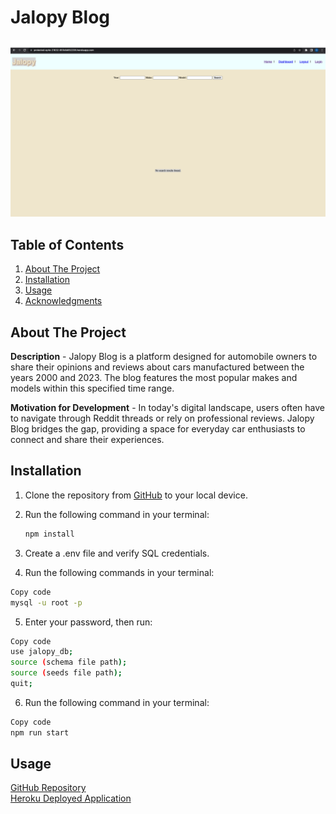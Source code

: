 # Jalopy Blog
  
  ![alt text](public/assets/images/jolapy-blog-screenshot.png)  
    
## Table of Contents
1. [About The Project](#about-the-project)
2. [Installation](#installation)
3. [Usage](#usage)
4. [Acknowledgments](#acknowledgments)

## About The Project

**Description** - Jalopy Blog is a platform designed for automobile owners to share their opinions and reviews about cars manufactured between the years 2000 and 2023. The blog features the most popular makes and models within this specified time range.

**Motivation for Development** - In today's digital landscape, users often have to navigate through Reddit threads or rely on professional reviews. Jalopy Blog bridges the gap, providing a space for everyday car enthusiasts to connect and share their experiences.



## Installation
1. Clone the repository from [GitHub](https://github.com/Daleray1231/Jalopy_Blog) to your local device.

2. Run the following command in your terminal:
   ```bash
   npm install
   ```

3. Create a .env file and verify SQL credentials.

4. Run the following commands in your terminal:

```bash
Copy code
mysql -u root -p
```
5. Enter your password, then run:

```bash
Copy code
use jalopy_db;
source (schema file path);
source (seeds file path);
quit;
```

6. Run the following command in your terminal:

```bash
Copy code
npm run start
```

## Usage
[GitHub Repository](https://github.com/Daleray1231/Jalopy_Blog)    
[Heroku Deployed Application](https://rocky-dusk-39754-e35dc5364bcd.herokuapp.com)
